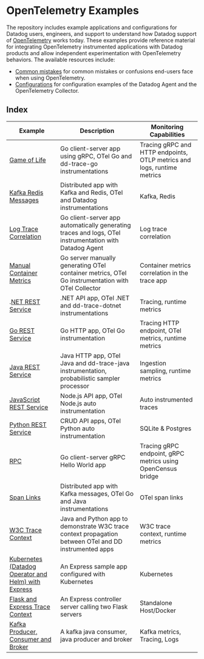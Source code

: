 # OpenTelemetry Examples

The repository includes example applications and configurations for Datadog users, engineers, and support to understand how Datadog support of [OpenTelemetry][1] works today. These examples provide reference material for integrating OpenTelemetry instrumented applications with Datadog products and allow independent experimentation with OpenTelemetry behaviors. The available resources include:
- [Common mistakes][14] for common mistakes or confusions end-users face when using OpenTelemetry.
- [Configurations][15] for configuration examples of the Datadog Agent and the OpenTelemetry Collector.

## Index

| Example  | Description | Monitoring Capabilities |
| ------------- | ------------- | ------------- |
| [Game of Life][2]  | Go client-server app using gRPC, OTel Go and dd-trace-go instrumentations | Tracing gRPC and HTTP endpoints, OTLP metrics and logs, runtime metrics |
| [Kafka Redis Messages][3] | Distributed app with Kafka and Redis, OTel and Datadog instrumentations | Kafka, Redis |
| [Log Trace Correlation][4] | Go client-server app automatically generating traces and logs, OTel instrumentation with Datadog Agent | Log trace correlation |
| [Manual Container Metrics][5] | Go server manually generating OTel container metrics, OTel Go instrumentation with OTel Collector | Container metrics correlation in the trace app |
| .[NET REST Service][6] | .NET API app, OTel .NET and dd-trace-dotnet instrumentations | Tracing, runtime metrics |
| [Go REST Service][7] | Go HTTP app, OTel Go instrumentation | Tracing HTTP endpoint, OTel metrics, runtime metrics |
| [Java REST Service][8] | Java HTTP app, OTel Java and dd-trace-java instrumentation, probabilistic sampler processor | Ingestion sampling, runtime metrics |
| [JavaScript REST Service][9] | Node.js API app, OTel Node.js auto instrumentation | Auto instrumented traces |
| [Python REST Service][10] | CRUD API apps, OTel Python auto instrumentation | SQLite & Postgres |
| [RPC][11] | Go client-server gRPC Hello World app | Tracing gRPC endpoint, gRPC metrics using OpenCensus bridge |
| [Span Links][12] | Distributed app with Kafka messages, OTel Go and Java instrumentations | OTel span links |
| [W3C Trace Context][13] | Java and Python app to demonstrate W3C trace context propagation between OTel and DD instrumented apps | W3C trace context, runtime metrics |
| [Kubernetes (Datadog Operator and Helm) with Express][15] | An Express sample app configured with Kubernetes  | Kubernetes |
| [Flask and Express Trace Context][17] | An Express controller server calling two Flask servers | Standalone Host/Docker |
| [Kafka Producer, Consumer and Broker][18] | A kafka java consumer, java producer and broker | Kafka metrics, Tracing, Logs |

[1]: https://opentelemetry.io/
[2]: ./apps/game-of-life/
[3]: ./apps/kafka-redis-messages/
[4]: ./apps/log-trace-correlation/
[5]: ./apps/manual-container-metrics/
[6]: ./apps/rest-services/dotnet/
[7]: ./apps/rest-services/golang/
[8]: ./apps/rest-services/java/
[9]: ./apps/rest-services/js/
[10]: ./apps/rest-services/py/
[11]: ./apps/rpc/
[12]: ./apps/span-links/
[13]: ./apps/w3c-trace-context/
[14]: ./guides/common-mistakes.md
[15]: ./configurations/
[16]: ./apps/kubernetes-express-otel/
[17]: ./apps/rolldice-game/
[18]: ./apps/kafka-metrics/